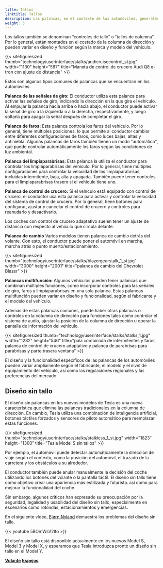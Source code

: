 ```yaml
---
title: Tallos
linktitle: Tallos
description: Las palancas, en el contexto de los automóviles, generalmente se refieren a los interruptores o palancas de control en la columna de dirección, que los conductores usan para operar diversas funciones del vehículo sin quitar las manos del volante.
weight: 5
---
```

<!-- markdownlint-disable MD033 -->

Los tallos también se denominan “controles de tallo” o “tallos de columna”. Por lo general, están montados en el costado de la columna de dirección y pueden variar en diseño y función según la marca y modelo del vehículo.

{{< sitefiguresized thumb="technology/userinterface/stalks/audicruisecontrol_st.jpg" width="1130" height="587" title="Maneta de control de crucero Audi Q8 e-tron con ajuste de distancia" >}}

Estos son algunos tipos comunes de palancas que se encuentran en los automóviles:

**Palanca de las señales de giro:** El conductor utiliza esta palanca para activar las señales de giro, indicando la dirección en la que gira el vehículo. Al empujar la palanca hacia arriba o hacia abajo, el conductor puede activar la señal de giro a la izquierda o a la derecha, respectivamente, y luego soltarla para apagar la señal después de completar el giro.

**Palanca de faros:** Esta palanca controla los faros del vehículo. Por lo general, tiene múltiples posiciones, lo que permite al conductor cambiar entre diferentes configuraciones de faros, como luces bajas, altas y antiniebla. Algunas palancas de faros también tienen un modo "automático", que puede controlar automáticamente los faros según las condiciones de luz ambiental.

**Palanca del limpiaparabrisas:** Esta palanca la utiliza el conductor para controlar los limpiaparabrisas del vehículo. Por lo general, tiene múltiples configuraciones para controlar la velocidad de los limpiaparabrisas, incluidas intermitente, baja, alta y apagada. También puede tener controles para el limpiaparabrisas trasero si el vehículo tiene uno.

**Palanca de control de crucero:** Si el vehículo está equipado con control de crucero, el conductor usa esta palanca para activar y controlar la velocidad del sistema de control de crucero. Por lo general, tiene botones para configurar, ajustar y cancelar el control de crucero y controles para reanudarlo y desactivarlo.

Los coches con control de crucero adaptativo suelen tener un ajuste de distancia con respecto al vehículo que circula delante.

**Palanca de cambio** Varios modelos tienen palanca de cambio detrás del volante. Con esto, el conductor puede poner el automóvil en marcha, marcha atrás o punto muerto/estacionamiento.

{{< sitefiguresized thumb="technology/userinterface/stalks/blazergearstalk_1_st.jpg" width="3000" height="2001" title="palanca de cambio del Chevrolet Blazer" >}}

**Palancas multifunción:** Algunos vehículos pueden tener palancas que combinan múltiples funciones, como incorporar controles para las señales de giro, faros y limpiaparabrisas en una sola palanca. Estas palancas multifunción pueden variar en diseño y funcionalidad, según el fabricante y el modelo del vehículo.

Además de estas palancas comunes, puede haber otras palancas o controles en la columna de dirección para funciones tales como controlar el sistema de audio, ajustar la posición de la columna de dirección u operar la pantalla de información del vehículo.

{{< sitefiguresized thumb="technology/userinterface/stalks/stalks_1.jpg" width="1232" height="546" title="pala combinada de intermitentes y faros, palanca de control de crucero adaptativo y palanca de parabrisas para parabrisas y parte trasera ventana" >}}

El diseño y la funcionalidad específicos de las palancas de los automóviles pueden variar ampliamente según el fabricante, el modelo y el nivel de equipamiento del vehículo, así como las regulaciones regionales y las preferencias del mercado.

## Diseño sin tallo

El diseño sin palancas en los nuevos modelos de Tesla es una nueva característica que elimina las palancas tradicionales en la columna de dirección. En cambio, Tesla utiliza una combinación de inteligencia artificial, botones táctiles forzados y sensores de piloto automático para reemplazar estas funciones.

{{< sitefiguresized thumb="technology/userinterface/stalks/stalkless_1_st.jpg" width="1823" height="1300" title="Tesla Model S sin tallos" >}}

Por ejemplo, el automóvil puede detectar automáticamente la dirección de viaje según el contexto, como la posición del automóvil, el trazado de la carretera y los obstáculos a su alrededor.

El conductor también puede anular manualmente la decisión del coche utilizando los botones del volante o la pantalla táctil. El diseño sin tallo tiene como objetivo crear una apariencia más estilizada y futurista.
así como para mejorar la funcionalidad del coche.

Sin embargo, algunos críticos han expresado su preocupación por la seguridad, legalidad y usabilidad del diseño sin tallo, especialmente en escenarios como rotondas, estacionamientos y emergencias.

En el siguiente vídeo, [Bjørn Nyland](../../../guides/evreviewers/#bjørn-nyland) demuestra los problemas del diseño sin tallo.

{{< youtube 5BOmWsV2lto >}}

El diseño sin tallo está disponible actualmente en los nuevos Model S, Model 3 y Model X, y esperamos que Tesla introduzca pronto un diseño sin tallo en el Model Y.


<div class="mt-3 mb-3">
     <a href="../steeringwheel/" class="text-decoration-none text-black"><strong><i class="bi-arrow-left"></i> Volante</strong></a>
     <a href="../mirrors/" class="text-decoration-none text-black float-end"><strong>Espejos<i class="bi-arrow-right"></i></strong ></a>
</div>